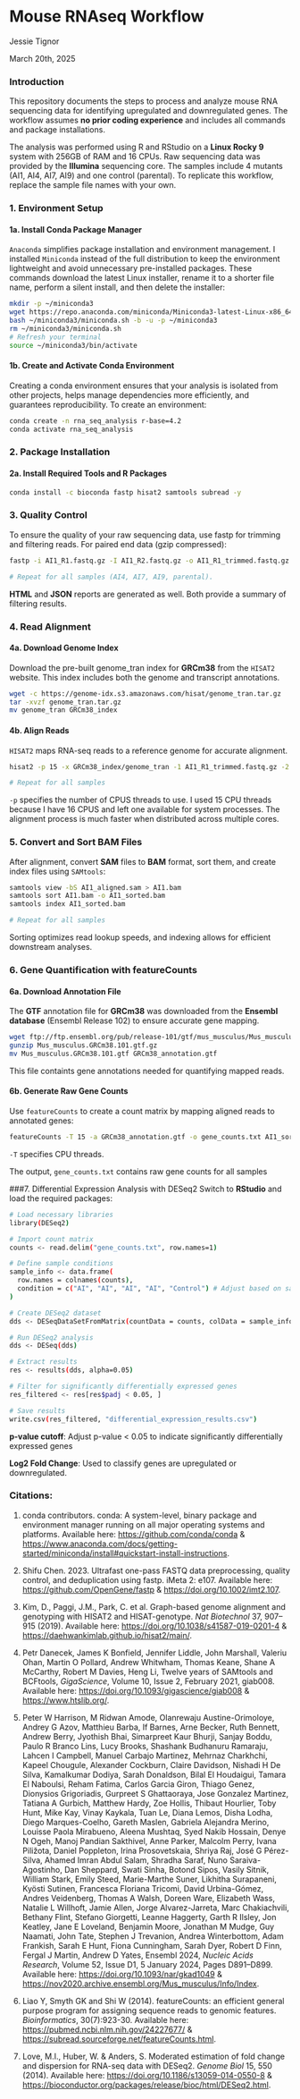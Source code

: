 Mouse RNAseq Workflow
================
Jessie Tignor

March 20th, 2025

### Introduction
This repository documents the steps to process and analyze mouse RNA sequencing data for identifying upregulated and downregulated genes. The workflow assumes **no prior coding experience** and includes all commands and package installations.

The analysis was performed using R and RStudio on a **Linux Rocky 9** system with 256GB of RAM and 16 CPUs. Raw sequencing data was provided by the **Illumina** sequencing core. The samples include 4 mutants (AI1, AI4, AI7, AI9) and one control (parental). To replicate this workflow, replace the sample file names with your own.

### 1. Environment Setup
#### 1a. Install Conda Package Manager
`Anaconda` simplifies package installation and environment management. I installed `Miniconda` instead of the full distribution to keep the environment lightweight and avoid unnecessary pre-installed packages. These commands download the latest Linux installer, rename it to a shorter file name, perform a silent install, and then delete the installer:
``` bash
mkdir -p ~/miniconda3
wget https://repo.anaconda.com/miniconda/Miniconda3-latest-Linux-x86_64.sh -O ~/miniconda3/miniconda.sh
bash ~/miniconda3/miniconda.sh -b -u -p ~/miniconda3
rm ~/miniconda3/miniconda.sh
# Refresh your terminal
source ~/miniconda3/bin/activate
```

#### 1b. Create and Activate Conda Environment
Creating a conda environment ensures that your analysis is isolated from other projects, helps manage dependencies more efficiently, and guarantees reproducibility. To create an environment:
``` bash
conda create -n rna_seq_analysis r-base=4.2
conda activate rna_seq_analysis
```

### 2. Package Installation
#### 2a. Install Required Tools and R Packages
``` bash
conda install -c bioconda fastp hisat2 samtools subread -y
```

### 3. Quality Control
To ensure the quality of your raw sequencing data, use fastp for trimming and filtering reads. For paired end data (gzip compressed):
``` bash
fastp -i AI1_R1.fastq.gz -I AI1_R2.fastq.gz -o AI1_R1_trimmed.fastq.gz -O AI1_R2_trimmed.fastq.gz -h AI1.fastp.html -j AI1.fastp.html

# Repeat for all samples (AI4, AI7, AI9, parental).
```
**HTML** and **JSON** reports are generated as well. Both provide a summary of filtering results.

### 4. Read Alignment
#### 4a. Download Genome Index
Download the pre-built genome_tran index for **GRCm38** from the `HISAT2` website. This index includes both the genome and transcript annotations.
``` bash
wget -c https://genome-idx.s3.amazonaws.com/hisat/genome_tran.tar.gz
tar -xvzf genome_tran.tar.gz
mv genome_tran GRCm38_index
```

#### 4b. Align Reads
`HISAT2` maps RNA-seq reads to a reference genome for accurate alignment.
``` bash
hisat2 -p 15 -x GRCm38_index/genome_tran -1 AI1_R1_trimmed.fastq.gz -2 AI1_R2_trimmed.fastq.gz -S AI1_aligned.sam

# Repeat for all samples
```
`-p` specifies the number of CPUS threads to use. I used 15 CPU threads because I have 16 CPUS and left one available for system processes. The alignment process is much faster when distributed across multiple cores.

### 5. Convert and Sort BAM Files  
After alignment, convert **SAM** files to **BAM** format, sort them, and create index files using `SAMtools`:  
```bash
samtools view -bS AI1_aligned.sam > AI1.bam
samtools sort AI1.bam -o AI1_sorted.bam
samtools index AI1_sorted.bam

# Repeat for all samples
```
Sorting optimizes read lookup speeds, and indexing allows for efficient downstream analyses.

### 6. Gene Quantification with featureCounts  
#### 6a. Download Annotation File  
The **GTF** annotation file for **GRCm38** was downloaded from the **Ensembl database** (Ensembl Release 102) to ensure accurate gene mapping.  
```bash
wget ftp://ftp.ensembl.org/pub/release-101/gtf/mus_musculus/Mus_musculus.GRCm38.101.gtf.gz
gunzip Mus_musculus.GRCm38.101.gtf.gz
mv Mus_musculus.GRCm38.101.gtf GRCm38_annotation.gtf
```
This file containts gene annotations needed for quantifying mapped reads.

#### 6b. Generate Raw Gene Counts
Use `featureCounts` to create a count matrix by mapping aligned reads to annotated genes:
``` bash
featureCounts -T 15 -a GRCm38_annotation.gtf -o gene_counts.txt AI1_sorted.bam AI4_sorted.bam AI7_sorted.bam AI9_sorted.bam Parental_sorted.bam
```
`-T` specifies CPU threads.

The output, `gene_counts.txt` contains raw gene counts for all samples

###7. Differential Expression Analysis with DESeq2
Switch to **RStudio** and load the required packages:
``` bash
# Load necessary libraries
library(DESeq2)

# Import count matrix
counts <- read.delim("gene_counts.txt", row.names=1)

# Define sample conditions
sample_info <- data.frame(
  row.names = colnames(counts),
  condition = c("AI", "AI", "AI", "AI", "Control") # Adjust based on sample names
)

# Create DESeq2 dataset
dds <- DESeqDataSetFromMatrix(countData = counts, colData = sample_info, design = ~ condition)

# Run DESeq2 analysis
dds <- DESeq(dds)

# Extract results
res <- results(dds, alpha=0.05)

# Filter for significantly differentially expressed genes
res_filtered <- res[res$padj < 0.05, ]

# Save results
write.csv(res_filtered, "differential_expression_results.csv")
```
**p-value cutoff**: Adjust p-value < 0.05 to indicate significantly differentially expressed genes

**Log2 Fold Change**: Used to classify genes are upregulated or downregulated.

### Citations:
1. conda contributors. conda: A system-level, binary package and environment manager running on all major operating systems and platforms. Available here: <https://github.com/conda/conda> & <https://www.anaconda.com/docs/getting-started/miniconda/install#quickstart-install-instructions>.

2. Shifu Chen. 2023. Ultrafast one-pass FASTQ data preprocessing, quality control, and deduplication using fastp. iMeta 2: e107. Available here: <https://github.com/OpenGene/fastp> & <https://doi.org/10.1002/imt2.107>.

3. Kim, D., Paggi, J.M., Park, C. et al. Graph-based genome alignment and genotyping with HISAT2 and HISAT-genotype. *Nat Biotechnol* 37, 907–915 (2019). Available here: <https://doi.org/10.1038/s41587-019-0201-4> & <https://daehwankimlab.github.io/hisat2/main/>.

4. Petr Danecek, James K Bonfield, Jennifer Liddle, John Marshall, Valeriu Ohan, Martin O Pollard, Andrew Whitwham, Thomas Keane, Shane A McCarthy, Robert M Davies, Heng Li, Twelve years of SAMtools and BCFtools, *GigaScience*, Volume 10, Issue 2, February 2021, giab008. Available here: <https://doi.org/10.1093/gigascience/giab008> & <https://www.htslib.org/>.

5. Peter W Harrison, M Ridwan Amode, Olanrewaju Austine-Orimoloye, Andrey G Azov, Matthieu Barba, If Barnes, Arne Becker, Ruth Bennett, Andrew Berry, Jyothish Bhai, Simarpreet Kaur Bhurji, Sanjay Boddu, Paulo R Branco Lins, Lucy Brooks, Shashank Budhanuru Ramaraju, Lahcen I Campbell, Manuel Carbajo Martinez, Mehrnaz Charkhchi, Kapeel Chougule, Alexander Cockburn, Claire Davidson, Nishadi H De Silva, Kamalkumar Dodiya, Sarah Donaldson, Bilal El Houdaigui, Tamara El Naboulsi, Reham Fatima, Carlos Garcia Giron, Thiago Genez, Dionysios Grigoriadis, Gurpreet S Ghattaoraya, Jose Gonzalez Martinez, Tatiana A Gurbich, Matthew Hardy, Zoe Hollis, Thibaut Hourlier, Toby Hunt, Mike Kay, Vinay Kaykala, Tuan Le, Diana Lemos, Disha Lodha, Diego Marques-Coelho, Gareth Maslen, Gabriela Alejandra Merino, Louisse Paola Mirabueno, Aleena Mushtaq, Syed Nakib Hossain, Denye N Ogeh, Manoj Pandian Sakthivel, Anne Parker, Malcolm Perry, Ivana Piližota, Daniel Poppleton, Irina Prosovetskaia, Shriya Raj, José G Pérez-Silva, Ahamed Imran Abdul Salam, Shradha Saraf, Nuno Saraiva-Agostinho, Dan Sheppard, Swati Sinha, Botond Sipos, Vasily Sitnik, William Stark, Emily Steed, Marie-Marthe Suner, Likhitha Surapaneni, Kyösti Sutinen, Francesca Floriana Tricomi, David Urbina-Gómez, Andres Veidenberg, Thomas A Walsh, Doreen Ware, Elizabeth Wass, Natalie L Willhoft, Jamie Allen, Jorge Alvarez-Jarreta, Marc Chakiachvili, Bethany Flint, Stefano Giorgetti, Leanne Haggerty, Garth R Ilsley, Jon Keatley, Jane E Loveland, Benjamin Moore, Jonathan M Mudge, Guy Naamati, John Tate, Stephen J Trevanion, Andrea Winterbottom, Adam Frankish, Sarah E Hunt, Fiona Cunningham, Sarah Dyer, Robert D Finn, Fergal J Martin, Andrew D Yates, Ensembl 2024, *Nucleic Acids Research*, Volume 52, Issue D1, 5 January 2024, Pages D891–D899. Available here: <https://doi.org/10.1093/nar/gkad1049> & <https://nov2020.archive.ensembl.org/Mus_musculus/Info/Index>.

6. Liao Y, Smyth GK and Shi W (2014). featureCounts: an efficient general purpose program for assigning sequence reads to genomic features. *Bioinformatics*, 30(7):923-30. Available here: <https://pubmed.ncbi.nlm.nih.gov/24227677/> & <https://subread.sourceforge.net/featureCounts.html>.

7. Love, M.I., Huber, W. & Anders, S. Moderated estimation of fold change and dispersion for RNA-seq data with DESeq2. *Genome Biol* 15, 550 (2014). Available here: <https://doi.org/10.1186/s13059-014-0550-8> & <https://bioconductor.org/packages/release/bioc/html/DESeq2.html>.
